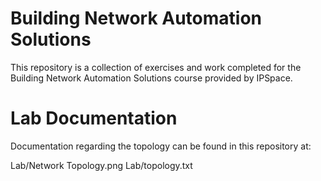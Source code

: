 # Building Network Automation Solutions
This repository is a collection of exercises and work completed for the Building Network Automation Solutions course provided by IPSpace.

# Lab Documentation
Documentation regarding the topology can be found in this repository at:

Lab/Network Topology.png
Lab/topology.txt
